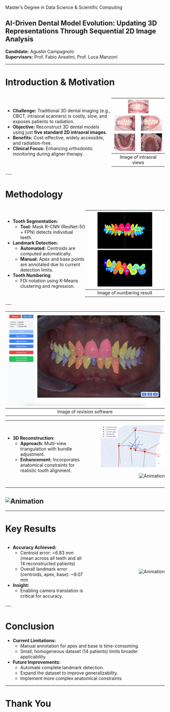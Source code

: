 Master’s Degree in Data Science & Scientific Computing

## AI-Driven Dental Model Evolution: Updating 3D Representations Through Sequential 2D Image Analysis

**Candidate:** Agustin Campagnolo  
**Supervisors:** Prof. Fabio Anselmi, Prof. Luca Manzoni

---

# Introduction & Motivation

<div style="display: flex; align-items: center;">
  <div style="flex: 2;">

- **Challenge:** Traditional 3D dental imaging (e.g., CBCT, intraoral scanners) is costly, slow, and exposes patients to radiation.
- **Objective:** Reconstruct 3D dental models using just **five standard 2D intraoral images**.
- **Benefits:** Cost-effective, widely accessible, and radiation-free.
- **Clinical Focus:** Enhancing orthodontic monitoring during aligner therapy.
  </div>
  <div style="flex: 1; text-align: right;">

| !["5_1"](img/5_1.png "5_1") |
| :-------------------------: |
|  Image of intraoral views   |

  </div>
</div>
---

# Methodology

<div style="display: flex; align-items: center;">
  <div style="flex: 1;">

- **Tooth Segmentation:**
  - **Tool:** Mask R-CNN (ResNet-50 + FPN) detects individual teeth.
- **Landmark Detection:**
  - **Automated:** Centroids are computed automatically.
  - **Manual:** Apex and base points are annotated due to current detection limits.
- **Tooth Numbering**
  - FDI notation using K-Means clustering and regression.
  </div>
    <div style="flex: 1; text-align: right;">

| ![alt text](img/mask3.png "Title") |
| :--------------------------------: |
|     Image of numbering result      |

  </div>
</div>
---

| ![alt text](img/4_2.png "Title") |
| :------------------------------: |
|    Image of revision software    |

---

<div style="display: flex; align-items: center;">
  <div style="flex: 1;">

- **3D Reconstruction:**
  - **Approach:** Multi-view triangulation with bundle adjustment.
  - **Enhancement:** Incorporates anatomical constraints for realistic tooth alignment.
  </div>
    <div style="flex: 1; text-align: right;">

<img src="img/camera2.png" alt="Animation" style="width: 80%;">

![](img/rec.gif "Animation")

  </div>
</div>

---

## ![](img/com.gif "Animation")

---

# Key Results

<div style="display: flex; align-items: center;">
  <div style="flex: 1;">

- **Accuracy Achieved:**
  - Centroid error: ~6.83 mm (mean across all teeth and all 14 reconstructed patients)
  - Overall landmark error (centroids, apex, base): ~9.07 mm
- **Insight:**
  - Enabling camera translation is critical for accuracy.
    </div>
  <div style="flex: 1; text-align: right;">

<!-- <video
data-autoplay
src="img/re.mov"> </video> -->

![](img/re.gif "Animation")

  </div>
</div>
---

# Conclusion

- **Current Limitations:**
  - Manual annotation for apex and base is time-consuming.
  - Small, homogeneous dataset (14 patients) limits broader applicability.
- **Future Improvements:**
  - Automate complete landmark detection.
  - Expand the dataset to improve generalizability.
  - Implement more complex anatomical constraints

---

# Thank You
